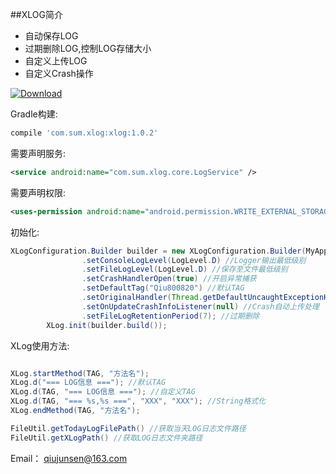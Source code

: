 ##XLOG简介
* 自动保存LOG
* 过期删除LOG,控制LOG存储大小
* 自定义上传LOG
* 自定义Crash操作

[ ![Download](https://api.bintray.com/packages/qiu800820/maven/xlogUtils/images/download.svg) ](https://bintray.com/qiu800820/maven/xlogUtils/_latestVersion)

Gradle构建:
```javascript
compile 'com.sum.xlog:xlog:1.0.2'
```

需要声明服务:
```xml
<service android:name="com.sum.xlog.core.LogService" />
```

需要声明权限:
```xml
<uses-permission android:name="android.permission.WRITE_EXTERNAL_STORAGE" />
```

初始化:<br>
```java
XLogConfiguration.Builder builder = new XLogConfiguration.Builder(MyApplication.this)
				.setConsoleLogLevel(LogLevel.D) //Logger输出最低级别
				.setFileLogLevel(LogLevel.D) //保存至文件最低级别
				.setCrashHandlerOpen(true) //开启异常捕获
				.setDefaultTag("Qiu800820") //默认TAG
				.setOriginalHandler(Thread.getDefaultUncaughtExceptionHandler()) //第三方统计
				.setOnUpdateCrashInfoListener(null) //Crash自动上传处理
				.setFileLogRetentionPeriod(7); //过期删除
		XLog.init(builder.build());
```

XLog使用方法:<br>
```java

XLog.startMethod(TAG, "方法名");
XLog.d("=== LOG信息 ==="); //默认TAG
XLog.d(TAG, "=== LOG信息 ==="); //自定义TAG
XLog.d(TAG, "=== %s,%s ===", "XXX", "XXX"); //String格式化
XLog.endMethod(TAG, "方法名");

FileUtil.getTodayLogFilePath() //获取当天LOG日志文件路径
FileUtil.getXLogPath() //获取LOG日志文件夹路径


```
Email： <qiujunsen@163.com><br>
